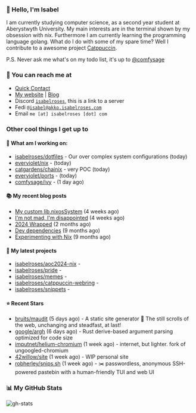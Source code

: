 ### 👋 Hello, I'm Isabel

I am currently studying computer science, as a second year student at Aberystwyth University. My main interests are in the terminal shown by my obsession with nix. Furthermore I am currently learning the programming language golang.
What do I do with some of my spare time? Well I contribute to a awesome project [Catppuccin](https://github.com/catppuccin/catppuccin).

P.S. Never ask me what's on my todo list, it's up to [@comfysage](https://github.com/comfysage)

### 📧 You can reach me at

* [Quick Contact](https://isabel.contact)
* [My website](https://isabelroses.com) | [Blog](https://isabelroses.com/blog)
* Discord [`isabelroses`](https://discord.gg/8RVhHeJH3x), this is a link to a server
* Fedi [`@isabel@akko.isabelroses.com`](https://akko.isabelroses.com/isabel)
* Email `me [at] isabelroses [dot] com`

### Other cool things I get up to

#### 👷 What am I working on:


- [isabelroses/dotfiles](https://github.com/isabelroses/dotfiles) - Our over complex system configurations  (today)
- [everviolet/nix](https://github.com/everviolet/nix) -  (today)
- [catgardens/chainix](https://github.com/catgardens/chainix) - very POC (today)
- [everviolet/ports](https://github.com/everviolet/ports) -  (today)
- [comfysage/ivy](https://github.com/comfysage/ivy) -  (1 day ago)

#### 📚 My recent blog posts

- [My custom lib.nixosSystem](https://isabelroses.com/blog/custom-lib-nixossystem-11) (4 weeks ago)
- [I&#39;m not mad, I&#39;m disappointed](https://isabelroses.com/blog/im-not-mad-im-disappointed-10) (4 weeks ago)
- [2024 Wrapped](https://isabelroses.com/blog/2024-wrapped-9) (2 months ago)
- [Dev dependencies](https://isabelroses.com/blog/nix-shells-8) (9 months ago)
- [Experimenting with Nix](https://isabelroses.com/blog/experimenting-with-nix-7) (9 months ago)

#### 🌱 My latest projects

- [isabelroses/aoc2024-nix](https://github.com/isabelroses/aoc2024-nix) - 
- [isabelroses/pride](https://github.com/isabelroses/pride) - 
- [isabelroses/memes](https://github.com/isabelroses/memes) - 
- [isabelroses/catppuccin-webring](https://github.com/isabelroses/catppuccin-webring) - 
- [isabelroses/snippets](https://github.com/isabelroses/snippets) - 

#### ⭐ Recent Stars

- [bruits/maudit](https://github.com/bruits/maudit) (5 days ago) - A static site generator 👑 The still scrolls of the web, unchanging and steadfast, at last!
- [google/argh](https://github.com/google/argh) (6 days ago) - Rust derive-based argument parsing optimized for code size
- [imputnet/helium-chromium](https://github.com/imputnet/helium-chromium) (1 week ago) - internet, but lighter. fork of ungoogled-chromium
- [42willow/site](https://github.com/42willow/site) (1 week ago) - WIP personal site
- [robherley/snips.sh](https://github.com/robherley/snips.sh) (1 week ago) - ✂️ passwordless, anonymous SSH-powered pastebin with a human-friendly TUI and web UI


### 📊 My GitHub Stats

![gh-stats](https://github-readme-stats-one-bice.vercel.app/api?username=isabelroses&include_all_commits=true&show_icons=true&bg_color=1e1e2e&text_color=cdd6f4&icon_color=cba6f7&title_color=94e2d5&border_color=313244&role=OWNER,ORGANIZATION_MEMBER)


